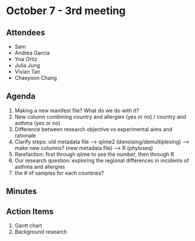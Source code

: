 # October 7 - 3rd meeting

## Attendees
- Sam
- Andrea Garcia
- Yna Ortiz
- Julia Jung
- Vivian Tan
- Chaeyoon Chang

## Agenda
1) Making a new manifest file? What do we do with it?
2) New column combining country and allergies (yes or no) / country and asthma (yes or no) 
3) Difference between research objective vs experimental aims and rationale
4) Clarify steps: old metadata file --> qiime2 (denoising/demultiplexing) --> make new columns? (new metadata file) --> R (phyloseq)
5) Rarefaction: first through qiime to see the number, then through R
6) Our research question: exploring the regional differences in incidents of asthma and allergies
7) the # of samples for each countries?
   
## Minutes



 ## Action Items
1) Gantt chart
2) Background research
